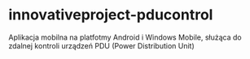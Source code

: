 # innovativeproject-pducontrol
Aplikacja mobilna na platfotmy Android i Windows Mobile, służąca do zdalnej kontroli urządzeń PDU  (Power Distribution Unit)
